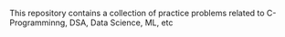 This repository contains a collection of practice problems related to C-Programminng, DSA, Data Science, ML, etc
